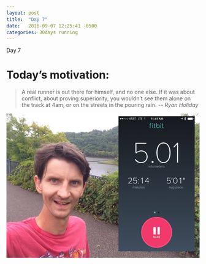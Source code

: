 ```yaml
---
layout: post
title:  "Day 7"
date:   2016-09-07 12:25:41 -0500
categories: 30days running
---
```

Day 7

# Today’s motivation:

> A real runner is out there for himself, and no one else. If it was about conflict, about proving superiority, you wouldn’t see them alone on the track at 4am, or on the streets in the pouring rain.
> -- <cite>Ryan Holiday</cite>

![alt text](/img/day7.jpg "Day 7 - Snapped a screenshot at 5km")